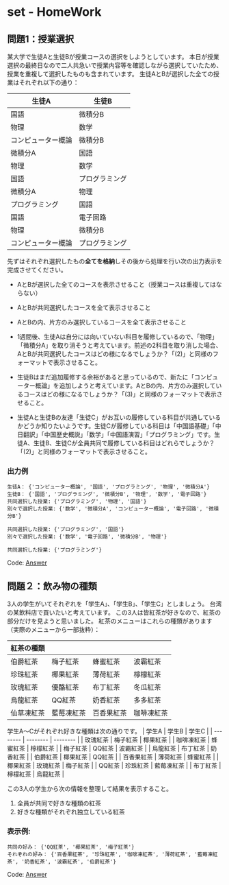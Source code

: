 # set - HomeWork

## 問題1：授業選択
某大学で生徒Aと生徒Bが授業コースの選択をしようとしています。
本日が授業選択の最終日なので二人共急いで授業内容等を確認しながら選択していたため、授業を重複して選択したものも含まれています。
生徒AとBが選択した全ての授業はそれぞれ以下の通り：

| 生徒A | 生徒B |
| -------- | -------- |
| 国語 | 微積分B |
| 物理 | 数学 |
| コンピューター概論 | 微積分B |
| 微積分A | 国語 |
| 物理 | 数学 |
| 国語 | プログラミング |
| 微積分A | 物理 |
| プログラミング | 国語 |
| 国語 | 電子回路 |
| 物理 | 微積分B |
| コンピューター概論 | プログラミング |

先ずはそれぞれ選択したもの**全てを格納**しその後から処理を行い次の出力表示を完成させてください。

* AとBが選択した全てのコースを表示させること（授業コースは重複してはならない）

* AとBが共同選択したコースを全て表示させること

* AとBの内、片方のみ選択しているコースを全て表示させること

* 1週間後、生徒Aは自分には向いていない科目を履修しているので、「物理」「微積分A」を取り消そうと考えています。前述の2科目を取り消した場合、AとBが共同選択したコースはどの様になるでしょうか？「(2)」と同様のフォーマットで表示させること。

* 生徒Bはまだ追加履修する余裕があると思っているので、新たに「コンピューター概論」を追加しようと考えています。AとBの内、片方のみ選択しているコースはどの様になるでしょうか？「(3)」と同様のフォーマットで表示させること。

* 生徒Aと生徒Bの友達「生徒C」がお互いの履修している科目が共通しているかどうか知りたいようです。生徒Cが履修している科目は「中国語基礎」「中日翻訳」「中国歴史概説」「数学」「中国語演習」「プログラミング」です。生徒A、生徒B、生徒Cが全員共同で履修している科目はどれらでしょうか？「(2)」と同様のフォーマットで表示させること。


### 出力例
```
生徒A： {'コンピューター概論', '国語', 'プログラミング', '物理', '微積分A'}
生徒B： {'国語', 'プログラミング', '微積分B', '物理', '数学', '電子回路'}
共同選択した授業: {'プログラミング', '物理', '国語'}
別々で選択した授業: {'数学', '微積分A', 'コンピューター概論', '電子回路', '微積分B'}

共同選択した授業: {'プログラミング', '国語'}
別々で選択した授業: {'数学', '電子回路', '微積分B', '物理'}

共同選択した授業: {'プログラミング'}
```
Code:
[Answer](https://github.com/gn00866254/Python-expertExercises/blob/main/03.SET/01_subject_select.py)

## 問題２：飲み物の種類
3人の学生がいてそれぞれを「学生A」、「学生B」、「学生C」としましょう。
台湾の某飲料店で買いたいと考えています。
この3人は皆紅茶が好きなので、紅茶の部分だけを見ようと思いました。
紅茶のメニューはこれらの種類があります（実際のメニューから一部抜粋）：

| 紅茶の種類 | | | |
| -------- | -------- | -------- | -------- |
| 伯爵紅茶 | 梅子紅茶 | 蜂蜜紅茶 | 波霸紅茶 |
| 珍珠紅茶 | 椰果紅茶 | 薄荷紅茶 | 檸檬紅茶 |
| 玫瑰紅茶 | 優酪紅茶 | 布丁紅茶 | 冬瓜紅茶 |
| 烏龍紅茶 | QQ紅茶 | 奶香紅茶 | 多多紅茶 |
| 仙草凍紅茶 | 藍莓凍紅茶 | 百香果紅茶 | 咖啡凍紅茶 |

学生A～Cがそれぞれ好きな種類は次の通りです。
| 学生A | 学生B | 学生C |
| -------- | -------- | -------- |
| 玫瑰紅茶 | 梅子紅茶 | 椰果紅茶 |
| 咖啡凍紅茶 | 蜂蜜紅茶 | 檸檬紅茶 |
| 梅子紅茶 | QQ紅茶 | 波霸紅茶 |
| 烏龍紅茶 | 布丁紅茶 | 奶香紅茶 |
| 伯爵紅茶 | 椰果紅茶 | QQ紅茶 |
| 百香果紅茶 | 薄荷紅茶 | 蜂蜜紅茶 |
| 椰果紅茶 | 玫瑰紅茶 | 梅子紅茶 |
| QQ紅茶 | 珍珠紅茶 | 藍莓凍紅茶 |
| 布丁紅茶 | 檸檬紅茶 | 烏龍紅茶 |

この3人の学生から次の情報を整理して結果を表示すること。
1. 全員が共同で好きな種類の紅茶
2. 好きな種類がそれぞれ独立している紅茶

### 表示例:
```
共同の好み： {'QQ紅茶', '椰果紅茶', '梅子紅茶'}
それぞれの好み： {'百香果紅茶', '珍珠紅茶', '咖啡凍紅茶', '薄荷紅茶', '藍莓凍紅茶', '奶香紅茶', '波霸紅茶', '伯爵紅茶'}
```

Code:
[Answer](https://github.com/gn00866254/Python-expertExercises/blob/main/03.SET/02_drink.py)